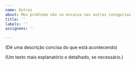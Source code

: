 ```yaml
---
name: Outros
about: Meu problema não se encaixa nas outras categorias
title: ''
labels: ''
assignees: ''

---
```


(Dê uma descrição concisa do que está acontecendo)

(Um texto mais explanatório e detalhado, se necessário.)
